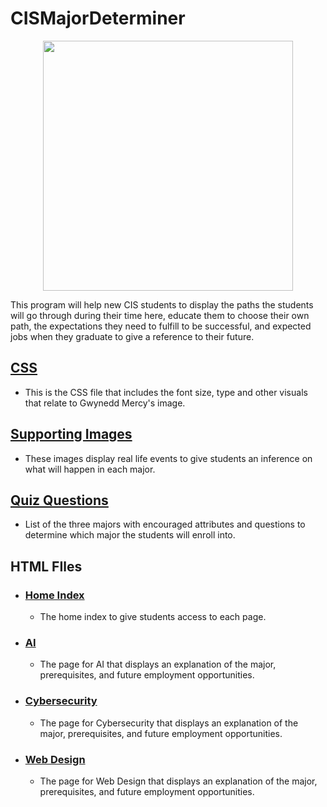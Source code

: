 # CISMajorDeterminer
<p align="center">
 <img width="400" src="https://ql6-docs-images.s3.amazonaws.com/test/img/gmercyu-logo.png$595">
<p>
This program will help new CIS students to display the paths the students will go through during their time here, educate them to choose their own path, the expectations they need to fulfill to be successful, and expected jobs when they graduate to give a reference to their future. 

## [CSS](https://github.com/DrEnthoosiastic/CISMajorDeterminer/tree/main/Capstone/CSS)
* This is the CSS file that includes the font size, type and other visuals that relate to Gwynedd Mercy's image.

## [Supporting Images](https://github.com/DrEnthoosiastic/CISMajorDeterminer/tree/main/Capstone/Images)
* These images display real life events to give students an inference on what will happen in each major.

## [Quiz Questions](https://github.com/DrEnthoosiastic/CISMajorDeterminer/blob/main/Capstone/Quiz.docx)
 * List of the three majors with encouraged attributes and questions to determine which major the students will enroll into.
## HTML FIles
 * ### [Home Index](https://github.com/DrEnthoosiastic/CISMajorDeterminer/blob/main/Capstone/index.html)
   * The home index to give students access to each page.
 * ### [AI](https://github.com/DrEnthoosiastic/CISMajorDeterminer/blob/main/Capstone/AI.html)
   * The page for AI that displays an explanation of the major, prerequisites, and future employment opportunities.
 * ### [Cybersecurity](https://github.com/DrEnthoosiastic/CISMajorDeterminer/blob/main/Capstone/cyber.html)
   * The page for Cybersecurity that displays an explanation of the major, prerequisites, and future employment opportunities.
 * ### [Web Design](https://github.com/DrEnthoosiastic/CISMajorDeterminer/blob/main/Capstone/web.html)
   * The page for Web Design that displays an explanation of the major, prerequisites, and future employment opportunities.
 
